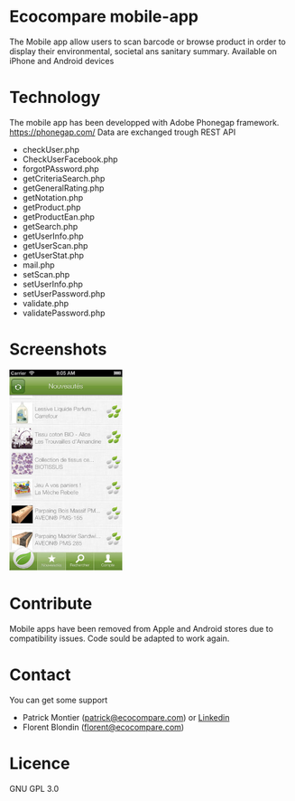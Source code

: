 # Ecocompare mobile-app
The Mobile app allow users to scan barcode or browse product in order to display their environmental, societal ans sanitary summary.
Available on iPhone and Android devices

# Technology
The mobile app has been developped with Adobe Phonegap framework. https://phonegap.com/
Data are exchanged trough REST API
* checkUser.php
* CheckUserFacebook.php
* forgotPAssword.php
* getCriteriaSearch.php
* getGeneralRating.php
* getNotation.php
* getProduct.php
* getProductEan.php
* getSearch.php
* getUserInfo.php
* getUserScan.php
* getUserStat.php
* mail.php
* setScan.php
* setUserInfo.php
* setUserPassword.php
* validate.php
* validatePassword.php

# Screenshots
<img src="/Screenshots/screen568x568.jpg" width="200"/>

# Contribute
Mobile apps have been removed from Apple and Android stores due to compatibility issues. Code sould be adapted to work again.

# Contact
You can get some support
* Patrick Montier (patrick@ecocompare.com) or [Linkedin](https://www.linkedin.com/in/montierpatrick/)
* Florent Blondin (florent@ecocompare.com)

# Licence
GNU GPL 3.0
